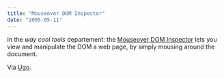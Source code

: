 ```yaml
---
title: "Mouseover DOM Inspector"
date: "2005-05-11"
---
```


In the _way cool tools_ departement: the [Mouseover DOM Inspector](http://slayeroffice.com/tools/modi/v2.0/modi_help.html) lets you view and manipulate the DOM a web page, by simply mousing around the document.

Via [Ugo](http://agylen.com/2005/05/11/mouseover-dom-inspector/).
